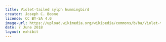 ```yaml
---
title: Violet-tailed sylph hummingbird
creator: Joseph C. Boone
licence: CC BY-SA 4.0
image-url: https://upload.wikimedia.org/wikipedia/commons/b/ba/Violet-tailed_Sylph_2_JCB.jpg
date: 7 June 2018
layout: exhibit
---
```

